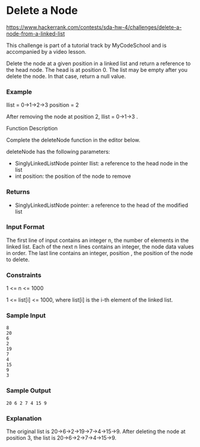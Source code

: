 # Delete a Node

https://www.hackerrank.com/contests/sda-hw-4/challenges/delete-a-node-from-a-linked-list

This challenge is part of a tutorial track by MyCodeSchool and is accompanied by a video lesson.

Delete the node at a given position in a linked list and return a reference to the head node. The head is at position 0. The list may be empty after you delete the node. In that case, return a null value.

### Example

llist = 0->1->2->3
position = 2

After removing the node at position 2, llist = 0->1->3 .

Function Description

Complete the deleteNode function in the editor below.

deleteNode has the following parameters:
- SinglyLinkedListNode pointer llist: a reference to the head node in the list
- int position: the position of the node to remove

### Returns
- SinglyLinkedListNode pointer: a reference to the head of the modified list

### Input Format

The first line of input contains an integer n, the number of elements in the linked list.
Each of the next n lines contains an integer, the node data values in order.
The last line contains an integer, position , the position of the node to delete.

### Constraints

1 <= n <= 1000

1 <= list[i] <= 1000, where list[i] is the i-th element of the linked list.

### Sample Input

```
8
20
6
2
19
7
4
15
9
3
```

### Sample Output

```
20 6 2 7 4 15 9
```

### Explanation

The original list is 20->6->2->19->7->4->15->9. After deleting the node at position 3, the list is 
20->6->2->7->4->15->9.

